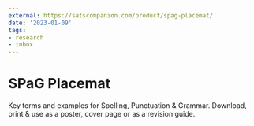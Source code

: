 ```yaml
---
external: https://satscompanion.com/product/spag-placemat/
date: '2023-01-09'
tags:
- research
- inbox
---
```


# SPaG Placemat

Key terms and examples for Spelling, Punctuation & Grammar. Download, print & use as a poster, cover page or as a revision guide.
